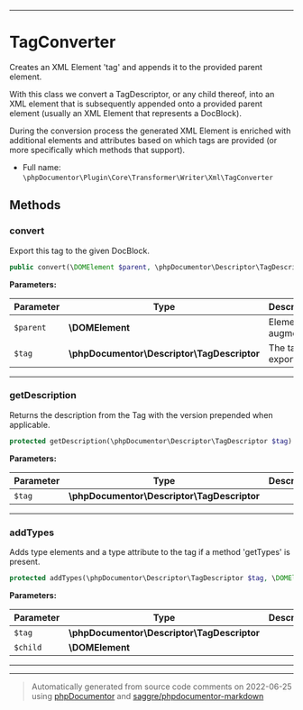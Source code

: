 ***

# TagConverter

Creates an XML Element 'tag' and appends it to the provided parent element.

With this class we convert a TagDescriptor, or any child thereof, into an XML element that is subsequently appended
onto a provided parent element (usually an XML Element that represents a DocBlock).

During the conversion process the generated XML Element is enriched with additional elements and attributes based on
which tags are provided (or more specifically which methods that support).

* Full name: `\phpDocumentor\Plugin\Core\Transformer\Writer\Xml\TagConverter`




## Methods


### convert

Export this tag to the given DocBlock.

```php
public convert(\DOMElement $parent, \phpDocumentor\Descriptor\TagDescriptor $tag): \DOMElement
```








**Parameters:**

| Parameter | Type | Description |
|-----------|------|-------------|
| `$parent` | **\DOMElement** | Element to augment. |
| `$tag` | **\phpDocumentor\Descriptor\TagDescriptor** | The tag to export. |




***

### getDescription

Returns the description from the Tag with the version prepended when applicable.

```php
protected getDescription(\phpDocumentor\Descriptor\TagDescriptor $tag): string
```








**Parameters:**

| Parameter | Type | Description |
|-----------|------|-------------|
| `$tag` | **\phpDocumentor\Descriptor\TagDescriptor** |  |




***

### addTypes

Adds type elements and a type attribute to the tag if a method 'getTypes' is present.

```php
protected addTypes(\phpDocumentor\Descriptor\TagDescriptor $tag, \DOMElement $child): void
```








**Parameters:**

| Parameter | Type | Description |
|-----------|------|-------------|
| `$tag` | **\phpDocumentor\Descriptor\TagDescriptor** |  |
| `$child` | **\DOMElement** |  |




***


***
> Automatically generated from source code comments on 2022-06-25 using [phpDocumentor](http://www.phpdoc.org/) and [saggre/phpdocumentor-markdown](https://github.com/Saggre/phpDocumentor-markdown)

